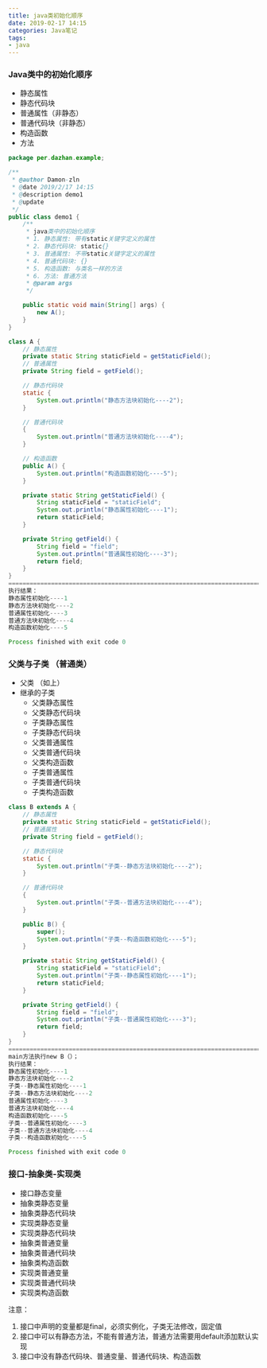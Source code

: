 ```yaml
---
title: java类初始化顺序
date: 2019-02-17 14:15
categories: Java笔记
tags:
- java
---
```


### Java类中的初始化顺序

- 静态属性
- 静态代码块
- 普通属性（非静态）
- 普通代码块（非静态）
- 构造函数
- 方法
<!--more-->

```java
package per.dazhan.example;

/**
 * @author Damon-zln
 * @date 2019/2/17 14:15
 * @description demo1
 * @update
 */
public class demo1 {
    /**
     * java类中的初始化顺序
     * 1. 静态属性: 带有static关键字定义的属性
     * 2. 静态代码块: static{}
     * 3. 普通属性: 不带static关键字定义的属性
     * 4. 普通代码块: {}
     * 5. 构造函数: 与类名一样的方法
     * 6. 方法: 普通方法
     * @param args
     */

    public static void main(String[] args) {
        new A();
    }
}

class A {
    // 静态属性
    private static String staticField = getStaticField();
    // 普通属性
    private String field = getField();

    // 静态代码块
    static {
        System.out.println("静态方法块初始化----2");
    }

    // 普通代码块
    {
        System.out.println("普通方法块初始化----4");
    }

    // 构造函数
    public A() {
        System.out.println("构造函数初始化----5");
    }

    private static String getStaticField() {
        String staticField = "staticField";
        System.out.println("静态属性初始化----1");
        return staticField;
    }

    private String getField() {
        String field = "field";
        System.out.println("普通属性初始化----3");
        return field;
    }
}
=================================================================================
执行结果：
静态属性初始化----1
静态方法块初始化----2
普通属性初始化----3
普通方法块初始化----4
构造函数初始化----5

Process finished with exit code 0
```

### 父类与子类 （普通类）

- 父类 （如上）
- 继承的子类
  - 父类静态属性
  - 父类静态代码块
  - 子类静态属性
  - 子类静态代码块
  - 父类普通属性
  - 父类普通代码块
  - 父类构造函数
  - 子类普通属性
  - 子类普通代码块
  - 子类构造函数

```java
class B extends A {
    // 静态属性
    private static String staticField = getStaticField();
    // 普通属性
    private String field = getField();

    // 静态代码块
    static {
        System.out.println("子类--静态方法块初始化----2");
    }

    // 普通代码块
    {
        System.out.println("子类--普通方法块初始化----4");
    }

    public B() {
        super();
        System.out.println("子类--构造函数初始化----5");
    }

    private static String getStaticField() {
        String staticField = "staticField";
        System.out.println("子类--静态属性初始化----1");
        return staticField;
    }

    private String getField() {
        String field = "field";
        System.out.println("子类--普通属性初始化----3");
        return field;
    }
}
=========================================================================
main方法执行new B（）；
执行结果：
静态属性初始化----1
静态方法块初始化----2
子类--静态属性初始化----1
子类--静态方法块初始化----2
普通属性初始化----3
普通方法块初始化----4
构造函数初始化----5
子类--普通属性初始化----3
子类--普通方法块初始化----4
子类--构造函数初始化----5

Process finished with exit code 0
```

### 接口-抽象类-实现类

- 接口静态变量
- 抽象类静态变量
- 抽象类静态代码块
- 实现类静态变量
- 实现类静态代码块
- 抽象类普通变量
- 抽象类普通代码块
- 抽象类构造函数
- 实现类普通变量
- 实现类普通代码块
- 实现类构造函数

注意：

1. 接口中声明的变量都是final，必须实例化，子类无法修改，固定值
2. 接口中可以有静态方法，不能有普通方法，普通方法需要用default添加默认实现
3. 接口中没有静态代码块、普通变量、普通代码块、构造函数
